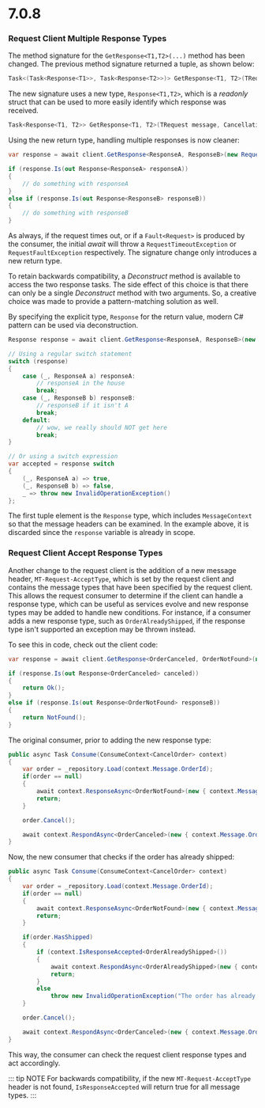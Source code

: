 # 7.0.8

### Request Client Multiple Response Types

The method signature for the `GetResponse<T1,T2>(...)` method has been changed. The previous method signature returned a tuple, as shown below:

```cs
Task<(Task<Response<T1>>, Task<Response<T2>>)> GetResponse<T1, T2>(TRequest message, CancellationToken cancellationToken, RequestTimeout timeout)
```

The new signature uses a new type, `Response<T1,T2>`, which is a _readonly_ struct that can be used to more easily identify which response was received.

```cs
Task<Response<T1, T2>> GetResponse<T1, T2>(TRequest message, CancellationToken cancellationToken, RequestTimeout timeout)
```

Using the new return type, handling multiple responses is now cleaner:

```cs
var response = await client.GetResponse<ResponseA, ResponseB>(new Request());

if (response.Is(out Response<ResponseA> responseA))
{
    // do something with responseA
}
else if (response.Is(out Response<ResponseB> responseB))
{
    // do something with responseB
}
```

As always, if the request times out, or if a `Fault<Request>` is produced by the consumer, the initial _await_ will throw a `RequestTimeoutException` or `RequestFaultException` respectively. The signature change only introduces a new return type.

To retain backwards compatibility, a _Deconstruct_ method is available to access the two response tasks. The side effect of this choice is that there can only be a single _Deconstruct_ method with two arguments. So, a creative choice was made to provide a pattern-matching solution as well.

By specifying the explicit type, `Response` for the return value, modern C# pattern can be used via deconstruction.

```cs
Response response = await client.GetResponse<ResponseA, ResponseB>(new Request());

// Using a regular switch statement
switch (response)
{
    case (_, ResponseA a) responseA:
        // responseA in the house
        break;
    case (_, ResponseB b) responseB:
        // responseB if it isn't A
        break;
    default:
        // wow, we really should NOT get here
        break;
}

// Or using a switch expression
var accepted = response switch
{
    (_, ResponseA a) => true,
    (_, ResponseB b) => false,
    _ => throw new InvalidOperationException()
};
```

The first tuple element is the `Response` type, which includes `MessageContext` so that the message headers can be examined. In the example above, it is discarded since the `response` variable is already in scope.

### Request Client Accept Response Types

Another change to the request client is the addition of a new message header, `MT-Request-AcceptType`, which is set by the request client and contains the message types that have been specified by the request client. This allows the request consumer to determine if the client can handle a response type, which can be useful as services evolve and new response types may be added to handle new conditions. For instance, if a consumer adds a new response type, such as `OrderAlreadyShipped`, if the response type isn't supported an exception may be thrown instead. 

To see this in code, check out the client code:

```cs
var response = await client.GetResponse<OrderCanceled, OrderNotFound>(new CancelOrder());

if (response.Is(out Response<OrderCanceled> canceled))
{
    return Ok();
}
else if (response.Is(out Response<OrderNotFound> responseB))
{
    return NotFound();
}
```

The original consumer, prior to adding the new response type:

```cs
public async Task Consume(ConsumeContext<CancelOrder> context)
{
    var order = _repository.Load(context.Message.OrderId);
    if(order == null)
    {
        await context.ResponseAsync<OrderNotFound>(new { context.Message.OrderId });
        return;
    }

    order.Cancel();

    await context.RespondAsync<OrderCanceled>(new { context.Message.OrderId });
}
```

Now, the new consumer that checks if the order has already shipped:

```cs
public async Task Consume(ConsumeContext<CancelOrder> context)
{
    var order = _repository.Load(context.Message.OrderId);
    if(order == null)
    {
        await context.ResponseAsync<OrderNotFound>(new { context.Message.OrderId });
        return;
    }

    if(order.HasShipped)
    {
        if (context.IsResponseAccepted<OrderAlreadyShipped>())
        {
            await context.RespondAsync<OrderAlreadyShipped>(new { context.Message.OrderId, order.ShipDate });
            return;
        }
        else
            throw new InvalidOperationException("The order has already shipped"); // to throw a RequestFaultException in the client
    }

    order.Cancel();

    await context.RespondAsync<OrderCanceled>(new { context.Message.OrderId });
}
```

This way, the consumer can check the request client response types and act accordingly.

::: tip NOTE
For backwards compatibility, if the new `MT-Request-AcceptType` header is not found, `IsResponseAccepted` will return true for all message types.
:::

